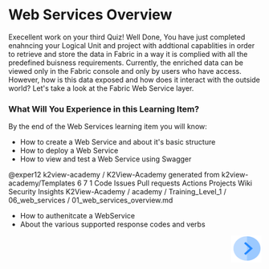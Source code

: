 # Web Services Overview

Execellent work on your third Quiz! Well Done, You have just completed enahncing your Logical Unit and project with addtional capablities in order to retrieve and store the data in Fabric in a way it is complied with all the predefined buisness requirements. Currently, the enriched data can be viewed only in the Fabric console and only by users who have access. However, how is this data exposed and how does it interact with the outside world? Let's take a look at the Fabric Web Service layer.  
 

### What Will You Experience in this Learning Item?

By the end of the Web Services learning item you will know:

- How to create a Web Service and about it's basic structure
- How to deploy a Web Service
- How to view and test a Web Service using Swagger
 
@exper12 
k2view-academy
/
K2View-Academy
generated from k2view-academy/Templates
6
7
1
Code
Issues
Pull requests
Actions
Projects
Wiki
Security
Insights
K2View-Academy
/
academy
/
Training_Level_1
/
06_web_services
/
01_web_services_overview.md
 
- How to authenitcate a WebService
- About the various supported response codes and verbs
<!--How to manage access rights for your web service- once Admin item is ready-->
<!--How to use Graphit- Once item is ready-->



[<img align="right" width="60" height="54" src="/articles/images/Next.png">](/academy/Training_Level_1/06_web_services/02_create_and_deploy_a_web_service.md)

